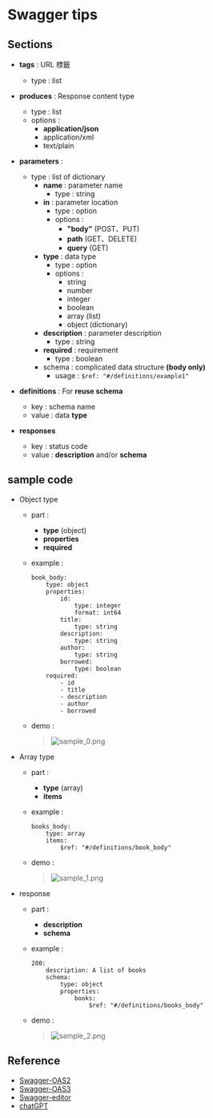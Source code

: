 # Swagger tips

## Sections
* **tags** : URL 標籤
	* type : list

* **produces** : Response content type
	* type : list
	* options : 
		* **application/json**
		* application/xml
		* text/plain

* **parameters** : 
	* type : list of dictionary
		* **name** : parameter name
			* type : string
		* **in** : parameter location
			* type : option
			* options : 
				* **"body"** (POST、PUT)
				* **path** (GET、DELETE)
				* **query** (GET)
		* **type** : data type
			* type : option
			* options : 
				* string
				* number
				* integer
				* boolean
				* array (list)
				* object (dictionary)
		* **description** : parameter description
			* type : string
		* **required** : requirement
			* type : boolean
		* schema : complicated data structure **(body only)**
			* usage : `$ref: "#/definitions/example1"`

* **definitions** : For **reuse schema**
	* key : schema name
	* value : data **type**

* **responses**
    * key : status code
    * value : **description** and/or **schema**

## sample code
* Object type
    * part : 
        * **type** (object)
        * **properties**
        * **required**
    * example : 
        ```yml=
        book_body:
            type: object
            properties:
                id:
                    type: integer
                    format: int64
                title:
                    type: string
                description:
                    type: string
                author:
                    type: string
                borrowed:
                    type: boolean
            required:
                - id
                - title
                - description
                - author
                - borrowed
        ```
    
    * demo : 

        > ![sample_0.png](https://i.imgur.com/Ic02fkE.png)

* Array type
    * part : 
        * **type** (array)
        * **items**
    * example : 
        ```yml=
        books_body:
            type: array
            items:
                $ref: "#/definitions/book_body"
        ```
    
    * demo : 
    
        > ![sample_1.png](https://i.imgur.com/j9tUYbm.png)

* response
    * part : 
        * **description**
        * **schema**
    * example : 
        ```yml=
        200:
            description: A list of books
            schema:
                type: object
                properties:
                    books:
                        $ref: "#/definitions/books_body"
        ```
    
    * demo : 
        
        > ![sample_2.png](https://i.imgur.com/RtbkhoJ.png)


## Reference
* [Swagger-OAS2](https://swagger.io/docs/specification/2-0/describing-responses/)
* [Swagger-OAS3](https://swagger.io/docs/specification/describing-responses/)
* [Swagger-editor](https://editor.swagger.io/)
* [chatGPT](https://chat.openai.com/)